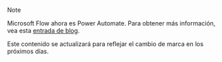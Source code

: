 > [!NOTE]
> Microsoft Flow ahora es Power Automate. Para obtener más información, vea esta [entrada de blog](https://aka.ms/flow-now-pa).
> 
> Este contenido se actualizará para reflejar el cambio de marca en los próximos días.
